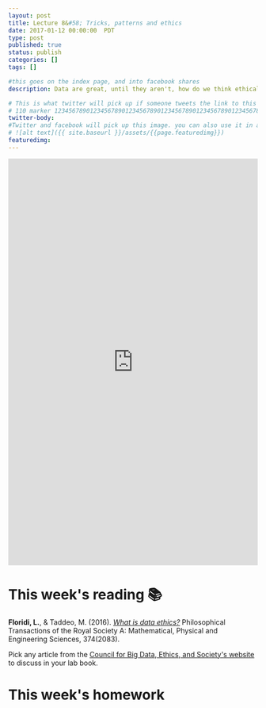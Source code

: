 ```yaml
---
layout: post
title: Lecture 8&#58; Tricks, patterns and ethics
date: 2017-01-12 00:00:00  PDT
type: post
published: true
status: publish
categories: []
tags: []

#this goes on the index page, and into facebook shares
description: Data are great, until they aren't, how do we think ethically about this field? Also some tricks for making things easier.

# This is what twitter will pick up if someone tweets the link to this page
# 110 marker 1234567890123456789012345678901234567890123456789012345678901234567890123456789012345678901234567890123456789
twitter-body:
#Twitter and facebook will pick up this image. you can also use it in a post with:
# ![alt text]({{ site.baseurl }}/assets/{{page.featuredimg}})
featuredimg:
---
```


<style>
  iframe {
      width: 100%;
      height: 820px;
      border: 0;
  }
</style>

<iframe src="https://docs.google.com/presentation/d/1aWOs9MCDe_HCDj74BWNUbcsML34eK5SUoLwKxfS2uyQ/embed?start=false&loop=false&delayms=3000"></iframe>

# This week's reading :books:

**Floridi, L.**, &amp; Taddeo, M. (2016). [_What is data ethics?_](http://rsta.royalsocietypublishing.org/content/374/2083/20160360) Philosophical Transactions of the Royal Society A: Mathematical, Physical and Engineering Sciences, 374(2083).

Pick any article from the [Council for Big Data, Ethics, and Society's website](http://bdes.datasociety.net/) to discuss in your lab book.

# This week's homework
